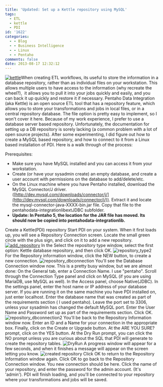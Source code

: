 ```yaml
---
title: 'Updated: Set up a Kettle repository using MySQL'
tags:
  - ETL
  - kettle
  - PDI
id: '1622'
categories:
  - - Blog
  - - Business Intelligence
  - - Linux
  - - Pentaho
comments: false
date: 2013-08-17 12:32:12
---
```


[![kettle](http://edpflager.com/wp-content/uploads/2013/08/kettle-260x300.jpg)](http://edpflager.com/wp-content/uploads/2013/08/kettle.jpg)When creating ETL workflows, its useful to store the information in a database repository, rather than as individual files on your workstation. This allows multiple users to have access to the information (why recreate the wheel?),  it allows you to pull it into your jobs quickly and easily, and you can back it up quickly and restore it if necessary. Pentaho Data Integration (aka Kettle) is an open source ETL tool that has a repository feature, which allows you to store your transformations and jobs in local files, or in a central repository database. The file option is pretty easy to implement, so I won't cover it here. Because of my work experience, I prefer to use a database server based repository. Unfortunately, the documentation for setting up a DB repository is sorely lacking (a common problem with a lot of open source projects). After some experimenting, I did figure out how to create a MySQL based repository, and how to connect to it from a Linux based installation of PDI. Here is a walk through of the process:
<!-- more -->
Prerequisites:

*   Make sure you have MySQL installed and you can access it from your workstation.
*   Create (or have your sysadmin create) an empty database, and create a user account with permissions on the database to add/delete/etc.
*   On the Linux machine where you have Pentaho installed, download the MySQL Connector/J driver. ([http://dev.mysql.com/downloads/connector/j/](http://dev.mysql.com/downloads/connector/j/)). Extract it and locate the mysql-connector-java-XXXX-bin.jar file. Copy that file to the pentahodata-integrationlibextJDBC subfolder.
*   **Update: In Pentaho 5, the location for the JAR file has moved. Its should now be copied into pentahodata-integrationlib.**

Create a Kettle(PDI) repository Start PDI on your system. When it first loads up, you will see a Repository Connection screen. Locate the small green circle with the plus sign, and click on it to add a new repository. [![add_repository](http://edpflager.com/wp-content/uploads/2013/08/add_repository-300x188.png)](http://edpflager.com/wp-content/uploads/2013/08/add_repository.png) In the Select the repository type window, select the first option: Kettle database repository, and then click OK. ![repository_type2](http://edpflager.com/wp-content/uploads/2013/08/repository_type2-300x93.png) For the Repository information window, click the NEW button, to create a new connection. ![repository_dbconnection](http://edpflager.com/wp-content/uploads/2013/08/repository_dbconnection-300x87.png) You'll see the Database Connection window now. This is a pretty busy window, but we are almost done: On the General tab, enter a Connection Name. I use "pentaho". Scroll through the Connection Type panel and click on MySQL (if you are using MariaDB, use MySQL as well). In the Access panel, choose Native(JDBC). In the settings panel, enter the host name or IP address of your database server. If you are running it on the same machine you have PDI installed on, just enter localhost. Enter the database name that was created as part of the requirements section ( I used pentaho). Leave the port set to 3306, unless your sysadmin has changed the default MySQL port. Enter the User Name and Password set up as part of the requirements section. Click OK. ![repository_dbconnection2](http://edpflager.com/wp-content/uploads/2013/08/repository_dbconnection2-300x253.png) You'll be back to the Repository Information window now. Enter an ID and a Name for your connection in the appropriate box. Finally, click on the Create or Upgrade button. At the ARE YOU SURE? prompt, click on the YES button. At the Dry Run prompt, you can click the NO prompt unless you are curious about the SQL that PDI will generate to create the repository tables. ![DryRun](http://edpflager.com/wp-content/uploads/2013/08/DryRun-300x143.png) A progress window will appear for a few seconds, and when it finishes a message will appear on the screen letting you know. ![created repository](http://edpflager.com/wp-content/uploads/2013/08/created-repository-300x105.png) Click OK to return to the Repository Information window again. Click OK to go back to the Repository Connection window. You new connection should be here. Click the name of your repository, and enter the password for the admin account. (It's 'admin'). PDI will finish loading, and you'll be connected to your repository where your transformations and jobs will be saved.